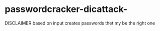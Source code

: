 # passwordcracker-dicattack-
DISCLAIMER    based on input  creates passwords thet my be the right one
